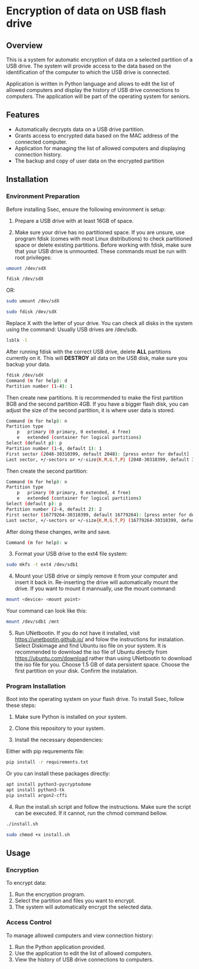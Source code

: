 # Encryption of data on USB flash drive

## Overview

This is a system for automatic encryption of data on a selected partition of a USB drive. The system 
will provide access to the data based on the identification of the computer to which the USB drive is connected. 

Application is written in Python language and allows to edit the list of allowed computers and display 
the history of USB drive connections to computers. The application will be part of the operating system for seniors. 

## Features

- Automatically decrypts data on a USB drive partition.
- Grants access to encrypted data based on the MAC address of the connected computer.
- Application for managing the list of allowed computers and displaying connection history.
- The backup and copy of user data on the encrypted partition

## Installation

### Environment Preparation

Before installing Ssec, ensure the following environment is setup:

1. Prepare a USB drive with at least 16GB of space.

2. Make sure your drive has no partitioned space. If you are unsure, use program fdisk 
(comes with most Linux distributions) to check partitioned space or delete existing 
partitions. Before working with fdisk, make sure that your USB drive is unmounted.
These commands must be run with root privileges:
```bash
umount /dev/sdX
```
```bash
fdisk /dev/sdX
```
OR:
```bash
sudo umount /dev/sdX
```
```bash
sudo fdisk /dev/sdX
```
Replace X with the letter of your drive. You can check all disks in the system using the command:
Usually USB drives are /dev/sdb.
```bash
lsblk -l
```
After running fdisk with the correct USB drive, delete **ALL** partitions currently on it. This will 
**DESTROY** all data on the USB disk, make sure you backup your data.
```bash
fdisk /dev/sdX
Command (m for help): d
Partition number (1-4): 1
```

Then create new partitions. It is recommended to make the first partition 8GB and the second partition
4GB. If you have a bigger flash disk, you can adjust the size of the second partition, it is where user data
is stored.
```bash
Command (m for help): n
Partition type
	p	primary (0 primary, 0 extended, 4 free)
	e	extended (container for logical partitions)
Select (default p): p
Partition number (1-4, default 1): 1
First sector (2048-30310399, default 2048): [press enter for default]
Last sector, +/-sectors or +/-size{K,M,G,T,P} (2048-30310399, default 30310399): +8G
```
Then create the second partition:
	
```bash
Command (m for help): n
Partition type
	p	primary (0 primary, 0 extended, 4 free)
	e	extended (container for logical partitions)
Select (default p): p
Partition number (2-4, default 2): 2
First sector (16779264-30310399, default 16779264): [press enter for default]
Last sector, +/-sectors or +/-size{K,M,G,T,P} (16779264-30310399, default 30310399): +4G
```
After doing these changes, write and save.
```bash
Command (m for help): w
```

3. Format your USB drive to the ext4 file system:
```bash
sudo mkfs -t ext4 /dev/sdb1
```

4. Mount your USB drive or simply remove it from your computer and insert it back in. Re-inserting the 
drive will automatically mount the drive. If you want to mount it mannually, use the mount command:
```bash
mount <device> <mount point>
```
Your command can look like this:
```bash
mount /dev/sdb1 /mnt
```

5. Run UNetbootin. If you do not have it installed, visit https://unetbootin.github.io/ and folow the 
instructions for instalation. Select Diskimage and find Ubuntu iso file on your system. It is recommended 
to download the iso file of Ubuntu directly from https://ubuntu.com/download rather than using UNetbootin
to download the iso file for you. Choose 1.5 GB of data persistent space. Choose the first partition 
on your disk. Confirm the instalation.


### Program Installation

Boot into the operating system on your flash drive. To install Ssec, follow these steps:

1. Make sure Python is installed on your system.

2. Clone this repository to your system.

3. Install the necessary dependencies:

Either with pip requrements file:
```bash
pip install -r requirements.txt
```
Or you can install these packages directly:
```bash
apt install python3-pycryptodome
apt install python3-tk
pip install argon2-cffi
```

4. Run the install.sh script and follow the instructions. Make sure the script can be executed.
If it cannot, run the chmod command bellow.
```bash
./install.sh
```
```bash
sudo chmod +x install.sh
```

## Usage

### Encryption

To encrypt data:

1. Run the encryption program.
2. Select the partition and files you want to encrypt.
3. The system will automatically encrypt the selected data.

### Access Control

To manage allowed computers and view connection history:

1. Run the Python application provided.
2. Use the application to edit the list of allowed computers.
3. View the history of USB drive connections to computers.
